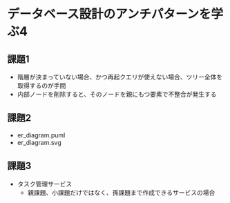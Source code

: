 # データベース設計のアンチパターンを学ぶ4

## 課題1

- 階層が決まっていない場合、かつ再起クエリが使えない場合、ツリー全体を取得するのが手間
- 内部ノードを削除すると、そのノードを親にもつ要素で不整合が発生する

## 課題2

- er_diagram.puml
- er_diagram.svg

## 課題3

- タスク管理サービス
    - 親課題、小課題だけではなく、孫課題まで作成できるサービスの場合
